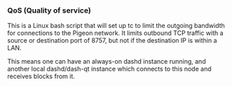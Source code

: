### QoS (Quality of service) ###

This is a Linux bash script that will set up tc to limit the outgoing bandwidth for connections to the Pigeon network. It limits outbound TCP traffic with a source or destination port of 8757, but not if the destination IP is within a LAN.

This means one can have an always-on dashd instance running, and another local dashd/dash-qt instance which connects to this node and receives blocks from it.
